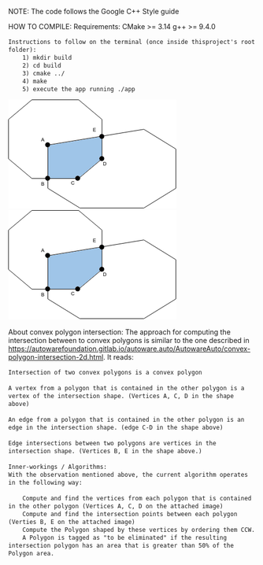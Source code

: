 NOTE: The code follows the Google C++ Style guide

HOW TO COMPILE:
    Requirements: 
        CMake >= 3.14
        g++ >= 9.4.0
    
    Instructions to follow on the terminal (once inside thisproject's root folder):
        1) mkdir build
        2) cd build 
        3) cmake ../ 
        4) make
        5) execute the app running ./app

![Example](./convex_polygon_intersection.png)
![Example](convex_polygon_intersection.png)

About convex polygon intersection:
    The approach for computing the intersection between to convex polygons is similar to the one described in https://autowarefoundation.gitlab.io/autoware.auto/AutowareAuto/convex-polygon-intersection-2d.html. It reads:

    Intersection of two convex polygons is a convex polygon
    
    A vertex from a polygon that is contained in the other polygon is a vertex of the intersection shape. (Vertices A, C, D in the shape above)
    
    An edge from a polygon that is contained in the other polygon is an edge in the intersection shape. (edge C-D in the shape above)
    
    Edge intersections between two polygons are vertices in the intersection shape. (Vertices B, E in the shape above.)

    Inner-workings / Algorithms:
    With the observation mentioned above, the current algorithm operates in the following way:

        Compute and find the vertices from each polygon that is contained in the other polygon (Vertices A, C, D on the attached image)
        Compute and find the intersection points between each polygon (Verties B, E on the attached image)
        Compute the Polygon shaped by these vertices by ordering them CCW.
        A Polygon is tagged as "to be eliminated" if the resulting intersection polygon has an area that is greater than 50% of the Polygon area.

